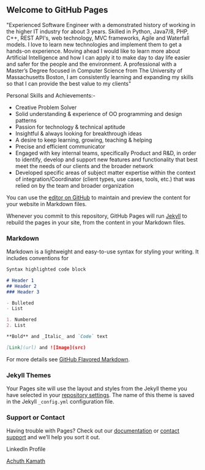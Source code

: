 ## Welcome to GitHub Pages

"Experienced Software Engineer with a demonstrated history of working in the higher IT industry for about 3 years. Skilled in Python, Java7/8, PHP, C++, REST API's, web technology, MVC frameworks, Agile and Waterfall models. I love to learn new technologies and implement them to get a hands-on experience. Moving ahead I would like to learn more about Artificial Intelligence and how I can apply it to make day to day life easier and safer for the people and the environment.
A professional with a Master’s Degree focused in Computer Science from The University of Massachusetts Boston, I am consistently learning and expanding my skills so that I can provide the best value to my clients"

Personal Skills and Achievements:-
- Creative Problem Solver
- Solid understanding & experience of OO programming and design patterns
- Passion for technology & technical aptitude
- Insightful & always looking for breakthrough ideas
- A desire to keep learning, growing, teaching & helping
- Precise and efficient communicator
- Engaged with key internal teams, specifically Product and R&D, in order to identify, develop and support new features and functionality that best meet the needs of our clients and the broader network
- Developed specific areas of subject matter expertise within the context of integration/Coordinator (client types, use cases, tools, etc.) that was relied on by the team and broader organization

You can use the [editor on GitHub](https://github.com/achuthkamath91/trainyourself/edit/master/index.md) to maintain and preview the content for your website in Markdown files.

Whenever you commit to this repository, GitHub Pages will run [Jekyll](https://jekyllrb.com/) to rebuild the pages in your site, from the content in your Markdown files.

### Markdown

Markdown is a lightweight and easy-to-use syntax for styling your writing. It includes conventions for

```markdown
Syntax highlighted code block

# Header 1
## Header 2
### Header 3

- Bulleted
- List

1. Numbered
2. List

**Bold** and _Italic_ and `Code` text

[Link](url) and ![Image](src)
```

For more details see [GitHub Flavored Markdown](https://guides.github.com/features/mastering-markdown/).

### Jekyll Themes

Your Pages site will use the layout and styles from the Jekyll theme you have selected in your [repository settings](https://github.com/achuthkamath91/trainyourself/settings). The name of this theme is saved in the Jekyll `_config.yml` configuration file.

### Support or Contact

Having trouble with Pages? Check out our [documentation](https://help.github.com/categories/github-pages-basics/) or [contact support](https://github.com/contact) and we’ll help you sort it out.

LinkedIn Profile
<div class="LI-profile-badge"  data-version="v1" data-size="medium" data-locale="en_US" data-type="vertical" data-theme="dark" data-vanity="akmmaktrix"><a class="LI-simple-link" href='https://www.linkedin.com/in/akmmaktrix?trk=profile-badge'>Achuth Kamath</a></div>
